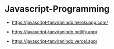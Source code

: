 # Javascript-Programming

- https://javascript-tanviranindo.herokuapp.com/

- https://javascript-tanviranindo.netlify.app/

- https://javascript-tanviranindo.vercel.app/
